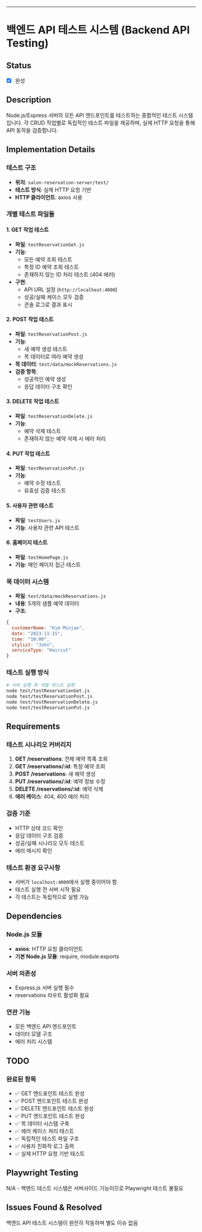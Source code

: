 ---
# 백엔드 API 테스트 시스템 (Backend API Testing)

## Status
- [x] 완성

## Description
Node.js/Express 서버의 모든 API 엔드포인트를 테스트하는 종합적인 테스트 시스템입니다. 각 CRUD 작업별로 독립적인 테스트 파일을 제공하며, 실제 HTTP 요청을 통해 API 동작을 검증합니다.

## Implementation Details
### 테스트 구조
- **위치**: `salon-reservation-server/test/`
- **테스트 방식**: 실제 HTTP 요청 기반
- **HTTP 클라이언트**: axios 사용

### 개별 테스트 파일들

#### 1. GET 작업 테스트
- **파일**: `testReservationGet.js`
- **기능**:
  - 모든 예약 조회 테스트
  - 특정 ID 예약 조회 테스트
  - 존재하지 않는 ID 처리 테스트 (404 에러)
- **구현**: 
  - API URL 설정 (`http://localhost:4000`)
  - 성공/실패 케이스 모두 검증
  - 콘솔 로그로 결과 표시

#### 2. POST 작업 테스트
- **파일**: `testReservationPost.js`
- **기능**:
  - 새 예약 생성 테스트
  - 목 데이터로 여러 예약 생성
- **목 데이터**: `test/data/mockReservations.js`
- **검증 항목**:
  - 성공적인 예약 생성
  - 응답 데이터 구조 확인

#### 3. DELETE 작업 테스트
- **파일**: `testReservationDelete.js`
- **기능**:
  - 예약 삭제 테스트
  - 존재하지 않는 예약 삭제 시 에러 처리

#### 4. PUT 작업 테스트
- **파일**: `testReservationPut.js`
- **기능**:
  - 예약 수정 테스트
  - 유효성 검증 테스트

#### 5. 사용자 관련 테스트
- **파일**: `testUsers.js`
- **기능**: 사용자 관련 API 테스트

#### 6. 홈페이지 테스트
- **파일**: `testHomePage.js`
- **기능**: 메인 페이지 접근 테스트

### 목 데이터 시스템
- **파일**: `test/data/mockReservations.js`
- **내용**: 5개의 샘플 예약 데이터
- **구조**:
```javascript
{
  customerName: "Kim Minjae",
  date: "2023-11-15",
  time: "10:00",
  stylist: "John", 
  serviceType: "Haircut"
}
```

### 테스트 실행 방식
```bash
# 서버 실행 후 개별 테스트 실행
node test/testReservationGet.js
node test/testReservationPost.js
node test/testReservationDelete.js
node test/testReservationPut.js
```

## Requirements
### 테스트 시나리오 커버리지
1. **GET /reservations**: 전체 예약 목록 조회
2. **GET /reservations/:id**: 특정 예약 조회
3. **POST /reservations**: 새 예약 생성
4. **PUT /reservations/:id**: 예약 정보 수정
5. **DELETE /reservations/:id**: 예약 삭제
6. **에러 케이스**: 404, 400 에러 처리

### 검증 기준
- HTTP 상태 코드 확인
- 응답 데이터 구조 검증
- 성공/실패 시나리오 모두 테스트
- 에러 메시지 확인

### 테스트 환경 요구사항
- 서버가 `localhost:4000`에서 실행 중이어야 함
- 테스트 실행 전 서버 시작 필요
- 각 테스트는 독립적으로 실행 가능

## Dependencies
### Node.js 모듈
- **axios**: HTTP 요청 클라이언트
- **기본 Node.js 모듈**: require, module.exports

### 서버 의존성
- Express.js 서버 실행 필수
- reservations 라우트 활성화 필요

### 연관 기능
- 모든 백엔드 API 엔드포인트
- 데이터 모델 구조
- 에러 처리 시스템

## TODO
### 완료된 항목
- ✅ GET 엔드포인트 테스트 완성
- ✅ POST 엔드포인트 테스트 완성  
- ✅ DELETE 엔드포인트 테스트 완성
- ✅ PUT 엔드포인트 테스트 완성
- ✅ 목 데이터 시스템 구축
- ✅ 에러 케이스 처리 테스트
- ✅ 독립적인 테스트 파일 구조
- ✅ 사용자 친화적 로그 출력
- ✅ 실제 HTTP 요청 기반 테스트

## Playwright Testing
N/A - 백엔드 테스트 시스템은 서버사이드 기능이므로 Playwright 테스트 불필요

## Issues Found & Resolved
백엔드 API 테스트 시스템이 완전히 작동하며 별도 이슈 없음